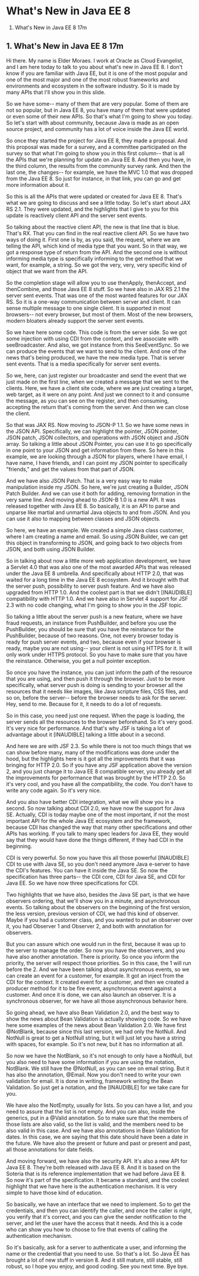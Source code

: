 # What's New in Java EE 8

1. What's New in Java EE 8 17m

## 1. What's New in Java EE 8 17m

Hi there. My name is Elder Moraes. I work at Oracle as Cloud Evangelist, and I am here today to talk to you about what's new in Java EE 8. I don't know if you are familiar with Java EE, but it is one of the most popular and one of the most major and one of the most robust frameworks and environments and ecosystem in the software industry. So it is made by many APIs that I'll show you in this slide.

So we have some-- many of them that are very popular. Some of them are not so popular, but in Java EE 8, you have many of them that were updated or even some of their new APIs. So that's what I'm going to show you today. So let's start with about community, because Java is made as an open source project, and community has a lot of voice inside the Java EE world.

So once they started the project for Java EE 8, they made a proposal. And this proposal was made for a survey, and a committee participated on the survey so that what I'm going to show you in this first column-- that is all the APIs that we're planning for update on Java EE 8. And then you have, in the third column, the results from the community survey rank. And then the last one, the changes-- for example, we have the MVC 1.0 that was dropped from the Java EE 8. So just for instance, in that link, you can go and get more information about it.

So this is all the APIs that were updated or created for Java EE 8. That's what we are going to discuss and see a little today. So let's start about JAX RS 2.1. They were updated, and the highlights that I give to you for this update is reactively client API and the server sent events.

So talking about the reactive client API, the new is that line that is blue. That's RX. That you can find in the real reactive client API. So we have two ways of doing it. First one is by, as you said, the request, where we are telling the API, which kind of media type that you want. So in that way, we got a response type of return from the API. And the second one is without informing media type is specifically informing to the get method that we want, for example, a string. So we got the very, very, very specific kind of object that we want from the API.

So the completion stage will allow you to use thenApply, thenAccept, and thenCombine, and those Java EE 8 stuff. So we have also in JAX RS 2.1 the server sent events. That was one of the most wanted features for our JAX RS. So it is a one-way communication between server and client. It can sense multiple message to one single client. It is supported in most browsers-- not every browser, but most of them. Most of the new browsers, modern bloaters already support the server sent events.

So we have here some code. This code is from the server side. So we got some injection with using CDI from the context, and we associate with seeBroadcaster. And also, we got instance from this SeeEventSync. So we can produce the events that we want to send to the client. And one of the news that's being produced, we have the new media type. That is server sent events. That is a media specifically for server sent events.

So we, here, can just register our broadcaster and send the event that we just made on the first line, when we created a message that we sent to the clients. Here, we have a client site code, where we are just creating a target, web target, as it were on any point. And just we connect to it and consume the message, as you can see on the register, and then consuming, accepting the return that's coming from the server. And then we can close the client.

So that was JAX RS. Now moving to JSON-P 1.1. So we have some news in the JSON API. Specifically, we can highlight the pointer, JSON pointer, JSON patch, JSON collectors, and operations with JSON object and JSON array. So talking a little about JSON Pointer, you can use it to go specifically in one point to your JSON and get information from there. So here in this example, we are looking through a JSON for players, where I have email, I have name, I have friends, and I can point my JSON pointer to specifically "friends," and get the values from that part of JSON.

And we have also JSON Patch. That is a very easy way to make manipulation inside my JSON. So here, we're just creating a Builder, JSON Patch Builder. And we can use it both for adding, removing formation in the very same line. And moving ahead to JSON-B 1.0 is a new API. It was released together with Java EE 8. So basically, it is an API to parse and unparse like martial and unmartial Java objects to and from JSON. And you can use it also to mapping between classes and JSON objects.

So here, we have an example. We created a simple Java class customer, where I am creating a name and email. So using JSON Builder, we can get this object in transforming to JSON, and going back to two objects from JSON, and both using JSON Builder.

So in talking about now a little more web application development, we have a Servlet 4.0 that was also one of the most awarded APIs that was released under the Java EE 8 umbrella. And specifically about HTTP 2.0, that was waited for a long time in the Java EE 8 ecosystem. And it brought with that the server push, possibility to server push feature. And we have also upgraded from HTTP 1.0. And the coolest part is that we didn't [INAUDIBLE] compatibility with HTTP 1.0. And we have also in Servlet 4 support for JSF 2.3 with no code changing, what I'm going to show you in the JSF topic.

So talking a little about the server push is a new feature, where we have fraud requests, an instance from PushBuilder, and before you use the PushBuilder, you should be sure that you have the reinstance for the PushBuilder, because of two reasons. One, not every browser today is ready for push server events, and two, because even if your browser is ready, maybe you are not using-- your client is not using HTTPS for it. It will only work under HTTPS protocol. So you have to make sure that you have the reinstance. Otherwise, you get a null pointer exception.

So once you have the instance, you can just inform the path of the resource that you are using, and then push it through the browser. Just to be more specifically, what server push is doing is sending to your browser all the resources that it needs like images, like Java scripture files, CSS files, and so on, before the server-- before the browser needs to ask for the server. Hey, send to me. Because for it, it needs to do a lot of requests.

So in this case, you need just one request. When the page is loading, the server sends all the resources to the browser beforehand. So it's very good. It's very nice for performance. And that's why JSF is taking a lot of advantage about it [INAUDIBLE] talking a little about in a second.

And here we are with JSF 2.3. So while there is not too much things that we can show before many, many of the modifications was done under the hood, but the highlights here is it got all the improvements that it was bringing for HTTP 2.0. So if you have any JSF application above the version 2, and you just change it to Java EE 8 compatible server, you already get all the improvements for performance that was brought by the HTTP 2.0. So it's very cool, and you have all the compatibility, the code. You don't have to write any code again. So it's very nice.

And you also have better CDI integration, what we will show you in a second. So now talking about CDI 2.0, we have now the support for Java SE. Actually, CDI is today maybe one of the most important, if not the most important API for the whole Java EE ecosystem and the framework, because CDI has changed the way that many other specifications and other APIs has working. If you talk to many spec leaders for Java EE, they would say that they would have done the things different, if they had CDI in the beginning.

CDI is very powerful. So now you have this all those powerful [INAUDIBLE] CDI to use with Java SE, so you don't need anymore Java e-server to have the CDI's features. You can have it inside the Java SE. So now the specification has three parts-- the CDI core, CDI for Java SE, and CDI for Java EE. So we have now three specifications for CDI.

Two highlights that we have also, besides the Java SE part, is that we have observers ordering, that we'll show you in a minute, and asynchronous events. So talking about the observers on the beginning of the first version, the less version, previous version of CDI, we had this kind of observer. Maybe if you had a customer class, and you wanted to put an observer over it, you had Observer 1 and Observer 2, and both with annotation for observers.

But you can assure which one would run in the first, because it was up to the server to manage the order. So now you have the observers, and you have also another annotation. There is priority. So once you inform the priority, the server will respect those priorities. So in this case, the 1 will run before the 2. And we have been talking about asynchronous events, so we can create an event for a customer, for example. It got an inject from the CDI for the context. It created event for a customer, and then we created a producer method for it to be fire event, asynchronous event against a customer. And once it is done, we can also launch an observer. It is a synchronous observer, for we have all those asynchronous behavior here.

So going ahead, we have also Bean Validation 2.0, and the best way to show the news about Bean Validation is actually showing code. So we have here some examples of the news about Bean Validation 2.0. We have first @NotBlank, because since this last version, we had only the NotNull. And NotNull is great to get a NotNull string, but it will just let you have a string with spaces, for example. So it's not new, but it has no information at all.

So now we have the NotBlank, so it's not enough to only have a NotNull, but you also need to have some information if you are using the notation, NotBlank. We still have the @NotNull, as you can see on email string. But it has also the annotation, @Email. Now you don't need to write your own validation for email. It is done in writing, framework writing the Bean Validation. So just get a notation, and the [INAUDIBLE] for we take care for you.

We have also the NotEmpty, usually for lists. So you can have a list, and you need to assure that the list is not empty. And you can also, inside the generics, put in a @Valid annotation. So to make sure that the members of those lists are also valid, so the list is valid, and the members need to be also valid in this case. And we have also annotations in Bean Validation for dates. In this case, we are saying that this date should have been a date in the future. We have also the present or future and past or present and past, all those annotations for date fields.

And moving forward, we have also the security API. It's also a new API for Java EE 8. They're both released with Java EE 8. And it is based on the Soteria that is its reference implementation that we had before Java EE 8. So now it's part of the specification. It became a standard, and the coolest highlight that we have here is the authentication mechanism. It is very simple to have those kind of education.

So basically, we have an interface that we need to implement. So to get the credentials, and then you can identify the caller, and once the caller is right, you verify that it's correct, and you can give the sender notification to the server, and let the user have the access that it needs. And this is a code who can show you how to choose to fire that events of calling the authentication mechanism.

So it's basically, ask for a server to authenticate a user, and informing the name or the credential that you need to use. So that's a lot. So Java EE has brought a lot of new stuff in version 8. And it still mature, still stable, still robust, so I hope you enjoy, and good coding. See you next time. Bye bye.
